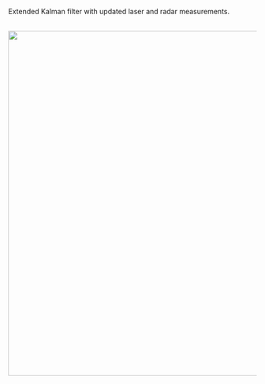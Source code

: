 Extended Kalman filter with updated laser and radar measurements.

<br>
<img height="700" src="https://github.com/ramonastef28/Extended-Kalman-Filter/edit/master/build/plot.png" />
</br>

